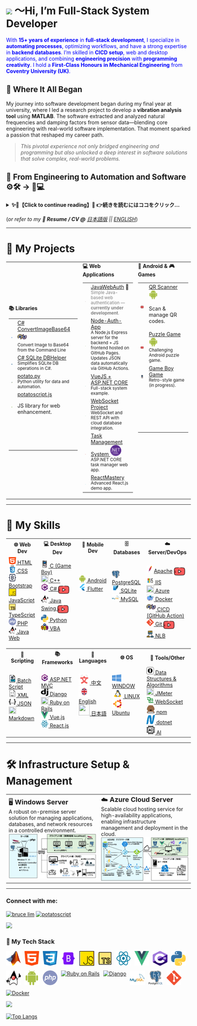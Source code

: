 # <img src="https://github.com/potatoscript/MyDocuments/blob/main/potatoscript.gif" width="50px"> **～Hi**, I’m Full-Stack System Developer 

<span style="color:blue;">With <strong>15+ years of experience</strong> in <strong>full-stack development</strong>, I specialize in <strong>automating processes</strong>, optimizing workflows, and have a strong expertise in <strong>backend databases</strong>. I’m skilled in <strong>CICD setup</strong>, web and desktop applications, and combining <strong>engineering precision</strong> with <strong>programming creativity</strong>. I hold a <strong>First-Class Honours in Mechanical Engineering</strong> from <strong>Coventry University (UK)</strong>.</span>



## 🔧 Where It All Began

My journey into software development began during my final year at university, where I led a research project to develop a **vibration analysis tool** using **MATLAB**. The software extracted and analyzed natural frequencies and damping factors from sensor data—blending core engineering with real-world software implementation. That moment sparked a passion that reshaped my career path.

> _This pivotal experience not only bridged engineering and programming but also unlocked a deep interest in software solutions that solve complex, real-world problems._


## 💼 From Engineering to Automation and Software ⚙️🛠️ → 🧠💻  

<details>
  <summary><strong>✨🥔【Click to continue reading】📖 👉続きを読むにはココをクリック...</strong></summary>
  <br>

After graduation, I started my career in **Singapore** as an **Oilseal Product Designer & Production Engineer**, designing components, tooling, and production workflows. I quickly realized the potential of software to streamline processes, so I built an internal **Production Information Management System**, dramatically improving efficiency on the shop floor.

My three-year assignment at the **Thailand branch** further honed my automation skills—leading cost-reduction projects and collaborating with vendors to build custom production machinery. These hands-on experiences gave me a rare edge: combining physical systems knowledge with digital transformation expertise.

<img src="https://github.com/potatoscript/MyDocuments/blob/main/Design_Engineer_Jobs.png?raw=true" width=600px />

---

## 💻 Technical Skill Set

As I transitioned into full-time development, I mastered a broad tech stack, including:

- 🧠 **Languages**: Java, C#, Python, JavaScript, PHP, SQL  
- 🎨 **Frontend**: HTML, CSS, Vue.js, React.js  
- 🛠️ **Backend**: ASP.NET Core, Python (Flask/FastAPI), Node.js  
- 🗄️ **Databases**: SQLite, MySQL, PostgreSQL  
- ☁️ **Cloud & Infrastructure**: Azure, Windows Server (IIS, Apache)  
- 🔄 **DevOps & Tools**: Git, GitHub, GitLab, SharePoint, CI/CD pipelines, Docker

---

Key projects include:

- 🧩 **[Potato.js](https://potatoscript.github.io/homepage/)** – a custom JavaScript library  
- 📱 **[QR Scanner Organizer](https://youtu.be/2Gj8fluQQpQ?si=Q4U6LB6IctjtIGM0)** – an Android app for scanning and organizing QR data  
- 🌐 **Web system** using **Vue.js + ASP.NET Core API** for full-stack functionality  
- 🧠 Efficiently handled **1,000,000+ daily wafer data records** in CSV format for a semiconductor company, converting and managing them with Python into a structured database

---

## 🧠 Current Focus: CAD System Development for Architectural Use

I'm currently involved in developing a **CAD system from the ground up** for an **architecture company**, integrating:

- **C++ (Open CASCADE)** for geometric computations  
- **C# WPF** for building the desktop application interface

My main responsibilities in this project include:

- Setting up the **development environment**, including **Git version control**, **pull request workflows**, and **CI/CD pipelines** using **GitHub Actions**
- Designing the **database architecture** to handle project data efficiently
- Setting up the **cloud server** to enable **multiple users** to run the WPF desktop application locally while accessing shared data stored in the cloud
- Implementing **REST API** and **WebSocket** communication between the desktop app and the cloud backend for real-time data sync

This project has allowed me to sharpen my skills in system architecture, cloud integration, and collaborative software development in a production environment.


<img src="https://github.com/potatoscript/MyDocuments/blob/main/python.dev.env.png?raw=true" width=600px />

---

## 👨‍💻 Developer Mindset

- 💡 **Problem Solver**: Whether it’s factory automation or database transformation, I love creating scalable, long-term solutions.
- 🔁 **Continuous Learner**: I regularly upgrade my skill set, from cloud servers to advanced UI frameworks.
- 🤝 **Team Collaborator**: I’ve led cross-border teams, managed version control using **Git**, and used **GitHub Projects** and **SharePoint** to ensure smooth collaboration and documentation.

---

## 🌟 Let’s Connect

If you’re looking for a high-impact developer with a strong engineering backbone and a love for clean, scalable code—**I’m PotatoScript, and I’m ready to build the future with you.**

---

<details>
  <summary>日本語バージョンはこちら ▶️（Click to expand）👇📖</summary>
<br>

**<img src="https://github.com/potatoscript/MyDocuments/blob/main/potato.png" width="50px"> ようこそ、私は フルスタック・システム開発者**  
Webおよびデスクトップアプリケーションの開発に**15年以上の実務経験**を持ち、**エンジニアリングの精密さ**と**プログラミングの創造性**を兼ね備えた開発者です。  
イギリスの**コヴェントリー大学**にて**機械工学のファーストクラス優等学士**を取得し、確かな学術基盤を築きました。

---

### 🔧 すべての始まり

ソフトウェア開発の旅は、大学最終年度の研究プロジェクトから始まりました。  
**MATLAB**を用いて、センサーデータから**固有振動数と減衰係数を抽出・解析する振動解析ツール**を開発。  
このプロジェクトにより、**エンジニアリングの理論と現実世界のソフトウェア実装**が融合し、  
私のキャリアを大きく変える情熱が芽生えました。

この転機となる経験は、**工学とプログラミングの橋渡し**となり、  
**複雑な現場の課題を解決するソフトウェアソリューション**への深い関心を引き出しました。

---

### 💼 エンジニアから自動化・ソフトウェア開発へ

卒業後は、**シンガポールにてオイルシール製品設計・生産エンジニア**としてキャリアをスタート。  
部品設計、金型設計、製造プロセスの構築を担当しました。

やがて、**ソフトウェアが現場の効率を劇的に改善できる**と気づき、  
独自の**生産情報管理システム（PIMS）**を開発。現場の業務効率を飛躍的に向上させました。

その後、**タイ支社への3年間の赴任**を通じて自動化スキルをさらに磨き、  
コスト削減プロジェクトを主導したり、ベンダーと連携して**専用生産装置の設計・導入**を担当。  
こうした経験により、**物理的システムとデジタル変革の両面に強い開発者**としての基盤を築きました。

<img src="https://github.com/potatoscript/MyDocuments/blob/main/Design_Engineer_Jobs.png?raw=true" width=600px />

---

### 💻 エンジニアからフルスタック開発者へ

その後、本格的に開発者としての道へシフトし、以下の技術スタックを習得しました：

- 🧠 **使用言語**：Java, C#, Python, JavaScript, PHP, SQL など  
- 🎨 **フロントエンド**：HTML, CSS, Vue.js, React.js  
- 🛠️ **バックエンド**：ASP.NET Core, Python（Flask/FastAPI）, Node.js  
- 🗄️ **データベース**：SQLite, MySQL, PostgreSQL  
- ☁️ **クラウド・インフラ**：Azure, Windows Server（IIS / Apache）  
- 🔄 **DevOps・開発ツール**：Git, GitHub, GitLab, SharePoint, CI/CD, Docker など

主なプロジェクトには：

🧩 **Potato.js** – 独自のJavaScriptライブラリ  
📱 **QR Scanner Organizer** – QRコードを読み取り・整理するAndroidアプリ  
🌐 **Vue.js + ASP.NET Core API**を組み合わせたWebシステム  
🧠 **半導体企業向けCSVデータ処理** – Pythonで1日100万件超のウェーハデータをデータベースに変換・管理

---

### 🧠 現在の取り組み：建築会社向けCADシステム開発

現在、**建築会社向けのCADシステムをゼロから開発**するプロジェクトに参加しています。主に以下の技術を使用しています：

- 幾何演算には **C++（Open CASCADE）** を使用  
- デスクトップアプリのUI/UXには **C# WPF** を採用  

このプロジェクトにおける私の主な担当業務は以下の通りです：

- **Gitによるバージョン管理**や**プルリクエストの運用**、**GitHub Actionsを用いたCI/CD環境**の構築  
- プロジェクトデータを効率的に管理するための**データベース設計**  
- 複数ユーザーが**ローカル環境のWPFアプリ**を使用しながら、**クラウド上のデータベース**にアクセスできるようにする**クラウドサーバー構築**  
- **REST API** や **WebSocket** を用いたデスクトップアプリとクラウドバックエンド間のリアルタイム通信の実装

このプロジェクトを通じて、**システムアーキテクチャ設計**、**クラウド連携**、**チーム開発の実践**など、幅広いスキルを実践的に磨いています。


<img src="https://github.com/potatoscript/MyDocuments/blob/main/python.dev.env.png?raw=true" width=600px />

---

### 👨‍💻 開発者マインドセット

💡 **問題解決思考**：工場の自動化からDB変換まで、スケーラブルで持続可能なソリューションが大好きです。  
🔁 **継続的な学習**：クラウド技術から高度なUIフレームワークまで、常にスキルをアップデートしています。  
🤝 **チームワーク重視**：海外チームをリードし、GitやSharePointで円滑なバージョン管理・情報共有を実現してきました。

---

### 🌟 つながりましょう！

**エンジニアとしての確かなバックボーン**と  
**クリーンでスケーラブルなコード愛**を持つ開発者をお探しなら、  
私は**PotatoScript**。一緒に未来を構築しましょう！

</details>

---

</details>

(*or refer to my <strong>📝 Resume / CV @</strong> [日本語版](https://potatoscript.github.io/resume-japanese/) ||  [ENGLISH](https://potatoscript.github.io/resume-english/)*)

---

<!--
 - 📗 I had created a JavaScript Library, Python Library and c# SQLite Database Library

- 📗 I had created an Android App : [QR Scanner Organizer](https://youtu.be/2Gj8fluQQpQ?si=Q4U6LB6IctjtIGM0)

- 🔭 I have been working on a project that uses Vue.js as the frontend and Asp.net Core API as the backend.: [Web Application](https://potatoscript.github.io/system-vuejs)

- 🌱 I’m currently learning **CICD**
        - SaaS Platform
        - end-to-end DevOps toolchain for developing and deploying software

  <img src="https://encrypted-tbn0.gstatic.com/images?q=tbn:ANd9GcRHismpoeOqCS_Z26tTK70sQgdCK6fjZL3emA&usqp=CAU" />

<h3 align="left">Contributing 寄稿:</h3>
-->

# 🧩 **My Projects**

<table style="width:100%; border-collapse:collapse;">
  <tr>
    <td>
      <b>📚 Libraries</b>
      <table style="width:100%; border-collapse:collapse;">
        <tr>
          <td><a href="https://hub.docker.com/r/potatodockerhub/convertimagebase64" target="_blank"><img src="https://github.com/potatoscript/MyDocuments/blob/main/docker.png" alt="Potato DockerHub" width="30"/></a></td>
          <td>
            <a href="https://github.com/potatoscript/ConvertImageToBase64" target="_blank">C# ConvertImageBase64</a>
            <a href="https://github.com/potatoscript/ConvertImageToBase64/actions/runs/14504999689/job/40692661468" target="_blank"><img src="https://github.com/potatoscript/MyDocuments/blob/main/CICD_icon2.png" width="25" height="25"></a>
            <div style="font-size:smaller;">Convert Image to Base64 from the Command Line</div>
          </td>
        </tr>
        <tr>
          <td><a href="https://www.nuget.org/packages/Potato.SQLite" target="_blank"><img src="https://github.com/potatoscript/MyDocuments/blob/main/nuget.png" alt="Potato Nuget" width="30"/></a></td>
          <td>
            <a href="https://github.com/potatoscript/PotatoSQLite" target="_blank">C# SQLite DBHelper</a>
            <div style="font-size:smaller;">Simplifies SQLite DB operations in C#.</div>
          </td>
        </tr>
        <tr>
          <td><a href="https://pypi.org/project/potatopy/" target="_blank"><img src="https://github.com/potatoscript/MyDocuments/blob/main/pypi.png" alt="Potato PyPi" width="25"/></a></td>
          <td>
            <a href="https://github.com/potatoscript/potatopy" target="_blank">potato.py</a>
            <div style="font-size:smaller;">Python utility for data and automation.</div>
          </td>
        </tr>
        <tr>
          <td><a href="https://www.npmjs.com/package/potatoscript" target="_blank"><img src="https://github.com/potatoscript/MyDocuments/blob/main/nodejs.png" alt="Potato npm" width="25"/></a></td>
          <td>
            <a href="https://github.com/potatoscript/potatojs" target="_blank">potatoscript.js</a>
            <p>JS library for web enhancement.</p>
          </td>
        </tr>
        <tr>
          <td><br><br></td>
          <td>
            <a href="#" target="_blank"></a>
            <a href="#" target="_blank">
            </a>
            <div style="font-size:smaller;"></div>
          </td>
        </tr>
        <tr>
          <td><br><br></td>
          <td>
            <a href="#" target="_blank"></a>
            <a href="#" target="_blank">
            </a>
            <div style="font-size:smaller;"></div>
          </td>
        </tr>
      </table>
    </td>
    <td style="vertical-align:top; width:30%;">
      <b>💻 Web Applications</b>
      <table style="width:100%; border-collapse:collapse;">
        <tr>
          <td>
            <a href="https://potatoscript.github.io/JavaWebAuth/" target="_blank">
              <img src="https://github.com/potatoscript/MyDocuments/blob/main/java.png" alt="Java" width="30"/>
            </a>
          </td>
          <td>
            <a href="https://github.com/potatoscript/JavaWebAuth" target="_blank">JavaWebAuth</a> 🚧 
            <div style="font-size:smaller; color: gray;">
              Simple Java-based web authentication — <strong>currently under development</strong>.
            </div>
          </td>
        </tr>
        <tr>
          <td><a href="https://potatoscript.github.io/node-auth-app/" target="_blank"><img src="https://github.com/potatoscript/MyDocuments/blob/main/nodejs.png" alt="NodeJS" width="30"/></a></td>
          <td>
            <a href="https://github.com/potatoscript/node-auth-app" target="_blank">Node-Auth-App</a>
            <div style="font-size:smaller;">
  A Node.js Express server for the backend + JS frontend hosted on GitHub Pages. <br> Updates JSON data automatically via GitHub Actions.
</div>
          </td>
        </tr>
        <tr>
          <td><a href="https://potatoscript.github.io/system-vuejs" target="_blank"><img src="https://github.com/potatoscript/MyDocuments/blob/main/vue.png" alt="VueJS" width="30"/></a>
          </td>
          <td>
            <a href="https://github.com/potatoscript/system-vuejs" target="_blank">VueJS + ASP.NET CORE</a>
            <div style="font-size:smaller;">Full-stack system example.</div>
          </td>
        </tr>
        <tr>
          <td><a href="https://github.com/potatoscript/websocket" target="_blank"><img src="https://github.com/potatoscript/MyDocuments/blob/main/WebSocket.png" alt="WebSocket" width="30"/></a>
          </td>
          <td>
            <a href="https://github.com/potatoscript/websocket" target="_blank">WebSocket Project</a>
            <div style="font-size:smaller;">WebSocket and REST API with cloud database integration.</div>
          </td>
        </tr>
        <tr>
          <td><a href="https://youtu.be/l6kjuRGdE9g?si=ZvcerMOhOQRrBZMA" target="_blank">
              <img src="https://github.com/potatoscript/MyDocuments/blob/main/youtube.png" alt="YouTube" width="25"/>
            </a></td>
          <td>
            <a href="https://github.com/potatoscript/TaskManagementSystem" target="_blank">Task Management System <img src="https://github.com/potatoscript/MyDocuments/blob/main/asp.net.core.png" alt="ASP.NET CORE" width="30"/></a>
            <div style="font-size:smaller;">ASP.NET CORE task manager web app.</div>
          </td>
        </tr>
        <tr>
          <td><a href="https://potatoscript.github.io/ReactMastery/" target="_blank"><img src="https://github.com/potatoscript/MyDocuments/blob/main/react.png" alt="React" width="30"/></a></td>
          <td>
            <a href="https://github.com/potatoscript/ReactMastery" target="_blank">ReactMastery</a>
            <div style="font-size:smaller;">Advanced React.js demo app.</div>
          </td>
        </tr>
      </table>
    </td>
    <td style="vertical-align:top; width:30%;">
      <b>📱 Android & 🎮 Games</b>
      <table style="width:100%; border-collapse:collapse;">
        <tr>
          <td><a href="https://youtu.be/2Gj8fluQQpQ?si=Gfgu63vaptn9pSas" target="_blank"><img src="https://github.com/potatoscript/MyDocuments/blob/main/youtube.png" alt="YouTube" width="25"/></a></td>
          <td>
            <a href="https://github.com/potatoscript/XQR-Scanner" target="_blank">QR Scanner <img src="https://github.com/potatoscript/MyDocuments/blob/main/android.png" alt="Android" width="25"/></a>
            <p> Scan & manage QR codes.</p>
          </td>
        </tr>
        <tr>
          <td><a href="https://youtu.be/StOMRz5UMhk?si=UyT4rdag-P9pY5EB" target="_blank"><img src="https://github.com/potatoscript/MyDocuments/blob/main/youtube.png" alt="YouTube" width="25"/></a></td>
          <td>
            <a href="https://github.com/potatoscript/Ali-Adventure-Android-Game" target="_blank">Puzzle Game <img src="https://github.com/potatoscript/MyDocuments/blob/main/android.png" alt="Android" width="25"/></a>
            <div style="font-size:smaller;">Challenging Android puzzle game.</div>
          </td>
        </tr>
        <tr>
          <td><a href="https://github.com/potatoscript/gameboy/wiki" target="_blank"><img src="https://github.com/potatoscript/MyDocuments/blob/main/gameboy.png" alt="Game Boy" width="30"/></a></td>
          <td>
            <a href="https://github.com/potatoscript/gameboy/wiki" target="_blank">Game Boy Game</a>
            <div style="font-size:smaller;">Retro-style game (in progress).</div>
          </td>
        </tr>
        <tr>
          <td><br><br></td>
          <td>
            <a href="#" target="_blank"></a>
            <a href="#" target="_blank">
            </a>
            <div style="font-size:smaller;"></div>
          </td>
        </tr>
        <tr>
          <td><br><br></td>
          <td>
            <a href="#" target="_blank"></a>
            <a href="#" target="_blank">
            </a>
            <div style="font-size:smaller;"></div>
          </td>
        </tr>
        <tr>
          <td><br><br></td>
          <td>
            <a href="#" target="_blank"></a>
            <a href="#" target="_blank">
            </a>
            <div style="font-size:smaller;"></div>
          </td>
        </tr>
      </table>
    </td>
  </tr>
</table>

---

# 🎯 **My Skills**

<table>
  <tr>
    <th>🌐 Web Dev</th>
    <th>💻 Desktop Dev</th>
    <th>📱 Mobile Dev</th>
    <th>🗄️ Databases</th>
    <th>☁️ Server/DevOps</th>
  </tr>
  <tr>
    <td>
      <a href="https://github.com/potatoscript/html/wiki" target="_blank">
        <img src="https://github.com/potatoscript/MyDocuments/blob/main/html5.png" width="20" height="20"> HTML
      </a><br>
      <a href="https://github.com/potatoscript/css3/wiki" target="_blank">
        <img src="https://raw.githubusercontent.com/devicons/devicon/master/icons/css3/css3-original-wordmark.svg" width="20" height="20"> CSS
      </a><br>
      <a href="https://github.com/potatoscript/bootstrap/wiki" target="_blank">
        <img src="https://github.com/potatoscript/MyDocuments/blob/main/Bootstrap.png" width="20" height="20"> Bootstrap
      </a><br>
      <a href="https://github.com/potatoscript/JavaScript/wiki" target="_blank">
        <img src="https://github.com/potatoscript/MyDocuments/blob/main/javascript.png" width="20" height="20"> JavaScript
      </a><br>
      <a href="https://github.com/potatoscript/TypeScript/wiki" target="_blank">
        <img src="https://github.com/potatoscript/MyDocuments/blob/main/typescript.png" width="20" height="20"> TypeScript
      </a><br>
      <a href="https://github.com/potatoscript/php/wiki" target="_blank">
        <img src="https://github.com/potatoscript/MyDocuments/blob/main/php.png" width="20" height="20"> PHP
      </a><br>
      <a href="https://github.com/potatoscript/JavaWeb" target="_blank">
        <img src="https://github.com/potatoscript/MyDocuments/blob/main/java.png" width="20" height="20"> Java Web
      </a><br>
      <br>
    </td>
    <td>
      <a href="https://github.com/potatoscript/c" target="_blank">
        <img src="https://github.com/potatoscript/MyDocuments/blob/main/gameboy.png" alt="Game Boy" width="20" height="20"/> C (Game Boy)
      </a><br>
      <a href="https://github.com/potatoscript/cpp" target="_blank">
        <img src="https://e7.pngegg.com/pngimages/251/949/png-clipart-computer-icons-c-others-text-logo.png" width="20" height="20"> C++
      </a><br>
      <a href="https://github.com/potatoscript/csharp/wiki" target="_blank">
        <img src="https://raw.githubusercontent.com/devicons/devicon/master/icons/csharp/csharp-original.svg" width="20" height="20"> C#
      </a>
      <a href="https://youtu.be/a60aGfwdWj8" target="_blank"> <img align="center" src="https://github.com/potatoscript/MyDocuments/blob/main/youtube.png" alt="potatoscript" height="30" width="30" /></a><br>
      <a href="https://github.com/potatoscript/JavaSwing/wiki" target="_blank">
        <img src="https://github.com/potatoscript/MyDocuments/blob/main/java.png" width="20" height="20"> Java Swing
      </a> 
      <a href="https://youtu.be/u2oacxGapfE?si=2F61kkiwhQibqbFN" target="_blank"><img align="center" src="https://github.com/potatoscript/MyDocuments/blob/main/youtube.png" alt="potatoscript" height="30" width="30" /><br>
      <a href="https://github.com/potatoscript/python" target="_blank">
        <img src="https://github.com/potatoscript/MyDocuments/blob/main/python.png" width="20" height="20"> Python
      </a><br>
      <a href="https://github.com/potatoscript/vba/wiki" target="_blank">
        <img src="https://github.com/potatoscript/MyDocuments/blob/main/vba.png" width="20" height="20"> VBA
      </a><br>
      <br>
      <br>
    </td>
    <td>
      <a href="https://github.com/potatoscript/android/wiki" target="_blank">
        <img src="https://github.com/potatoscript/MyDocuments/blob/main/android.png" width="20" height="20"> Android
      </a><br>
      <a href="https://github.com/potatoscript/flutter" target="_blank">
        <img src="https://github.com/potatoscript/MyDocuments/blob/main/flutter.png" width="20" height="20"> Flutter
      </a><br>
      <br>
      <br>
      <br>
      <br>
      <br>
      <br>
    </td>
    <td>
      <a href="https://github.com/potatoscript/sql/wiki" target="_blank">
        <img src="https://github.com/potatoscript/MyDocuments/blob/main/postgresql.png" width="20" height="20"> PostgreSQL
      </a><br>
      <a href="https://github.com/potatoscript/sqlite/wiki" target="_blank">
        <img src="https://github.com/potatoscript/MyDocuments/blob/main/sqlite.png" width="20" height="20"> SQLite
      </a><br>
      <a href="https://github.com/potatoscript/mysql/wiki" target="_blank">
        <img src="https://raw.githubusercontent.com/devicons/devicon/master/icons/mysql/mysql-original-wordmark.svg" width="20" height="20"> MySQL
      </a><br>
      <br>
      <br>
      <br>
      <br>
      <br>
    </td>
    <td>
      <a href="https://github.com/potatoscript/Apache" target="_blank">
        <img src="https://github.com/potatoscript/MyDocuments/blob/main/apache.png" width="20" height="20">Apache</a>
      <a href="https://youtu.be/Eyj2oz_Uqms" target="_blank"><img align="center" src="https://github.com/potatoscript/MyDocuments/blob/main/youtube.png" alt="potatoscript" height="30" width="30" /></a><br>
      <a href="https://github.com/potatoscript/server/wiki" target="_blank">
        <img src="https://github.com/potatoscript/MyDocuments/blob/main/IIS.png" width="20" height="20"> IIS
      </a><br>
      <a href="https://github.com/potatoscript/Azure/wiki" target="_blank">
        <img src="https://upload.wikimedia.org/wikipedia/commons/thumb/f/fa/Microsoft_Azure.svg/1200px-Microsoft_Azure.svg.png" width="20" height="20"> Azure
      </a><br>
      <a href="https://github.com/potatoscript/docker/wiki" target="_blank">
        <img src="https://github.com/potatoscript/MyDocuments/blob/main/docker.png" width="20" height="20"> Docker
      </a><br>
      <a href="https://github.com/potatoscript/CICD" target="_blank">
        <img src="https://github.com/potatoscript/MyDocuments/blob/main/CICD_icon2.png" width="25" height="25"> CICD (GitHub Action)
      </a><br>
      <a href="https://github.com/potatoscript/git/wiki" target="_blank">
        <img src="https://github.com/potatoscript/MyDocuments/blob/main/git.png" width="20" height="20"> Git
      </a>
      <a href="https://youtu.be/LK8B8m4IBSg" target="_blank"><img align="center" src="https://github.com/potatoscript/MyDocuments/blob/main/youtube.png" alt="potatoscript" height="30" width="30" /></a><br>
      <a href="https://github.com/potatoscript/Network-Load-Balancer" target="_blank">
        <img src="https://github.com/potatoscript/MyDocuments/blob/main/NLB.png" width="20" height="20"> NLB
      </a><br>
    </td>
  </tr>
  <tr>
    <th>🐍 Scripting</th>
    <th>📚 Frameworks</th>
    <th>📝 Languages</th>
    <th>🌐 OS</th>
    <th>🧰 Tools/Other</th>
  </tr>
  <tr>
    <td>
      <a href="https://github.com/potatoscript/batchscript/wiki" target="_blank">
        <img src="https://github.com/potatoscript/MyDocuments/blob/main/bat.png" width="20" height="20"> Batch Script
      </a><br>
      <a href="https://github.com/potatoscript/xml" target="_blank">
        <img src="https://github.com/potatoscript/MyDocuments/blob/main/xml.png" width="20" height="20"> XML
      </a><br>
      <a href="https://github.com/potatoscript/json" target="_blank">
        <img src="https://github.com/potatoscript/MyDocuments/blob/main/json.png" width="20" height="20"> JSON
      </a><br>
      <a href="https://github.com/potatoscript/markdown" target="_blank">
        <img src="https://cdn.icon-icons.com/icons2/2699/PNG/512/markdown_here_logo_icon_169967.png" width="20" height="20"> Markdown
      </a><br>
      <br>
    </td>
    <td>
      <a href="https://github.com/potatoscript/asp.net.mvc/wiki" target="_blank">
        <img src="https://raw.githubusercontent.com/devicons/devicon/master/icons/csharp/csharp-original.svg" width="20" height="20"> ASP.NET MVC
      </a><br>
      <a href="https://github.com/potatoscript/django/wiki" target="_blank">
        <img src="https://github.com/potatoscript/MyDocuments/blob/main/django.png" width="20" height="20"> Django
      </a><br>
      <a href="https://github.com/potatoscript/ruby/wiki" target="_blank">
        <img src="https://cdn-icons-png.flaticon.com/512/919/919842.png" width="20" height="20"> Ruby on Rails
      </a><br>
      <a href="https://github.com/potatoscript/vue/wiki" target="_blank">
        <img src="https://github.com/potatoscript/MyDocuments/blob/main/vue.png" width="20" height="20"> Vue.js
      </a><br>
      <a href="https://github.com/potatoscript/react/wiki" target="_blank">
        <img src="https://github.com/potatoscript/MyDocuments/blob/main/react.png" width="20" height="20"> React.js
      </a><br>
    </td>
    <td>
      <a href="" target="_blank">
        <img src="https://github.com/potatoscript/MyDocuments/blob/main/chinese.png" width="30" height="30"> 中文
      </a><br>
      <a href="https://github.com/potatoscript/MyDocuments/blob/main/potatoTOEIC.png" target="_blank">
        <img src="https://github.com/potatoscript/MyDocuments/blob/main/English.png" width="30" height="30"> English
      </a><br>
      <a href="https://github.com/potatoscript/Japanese" target="_blank">
        <img src="https://upload.wikimedia.org/wikipedia/commons/thumb/0/0f/Japanese_icon_%28for_user_box%29_2.svg/1200px-Japanese_icon_%28for_user_box%29_2.svg.png" width="30" height="30"> 日本語
      </a><br>
      <br>
      <br>
    </td>
    <td>
      <a href="https://github.com/potatoscript/windows-os/wiki" target="_blank">
        <img src="https://github.com/potatoscript/MyDocuments/blob/main/window.png" width="25" height="20"> WINDOW
      </a><br>
      <a href="https://github.com/potatoscript/linux/wiki" target="_blank">
        <img src="https://github.com/potatoscript/MyDocuments/blob/main/linux.png" width="30" height="25"> LINUX
      </a><br>
      <a href="https://github.com/potatoscript/ubuntu/wiki" target="_blank">
        <img src="https://github.com/potatoscript/MyDocuments/blob/main/Ubuntu.png" width="30" height="25"> Ubuntu
      </a><br>
      <br>
      <br>
    </td>
    <td>
      <a href="https://github.com/potatoscript/dsa/wiki" target="_blank">
        <img src="https://github.com/potatoscript/MyDocuments/blob/main/big-o.png" width="20" height="20"> Data Structures & Algorithms</a><br>
      <a href="https://github.com/potatoscript/JMeter/wiki" target="_blank">
        <img src="https://www.wizcase.com/wp-content/uploads/2022/07/jmeter-logo.png" width="20" height="20"> JMeter
      </a><br>
      <a href="https://github.com/potatoscript/websocket/wiki" target="_blank">
        <img src="https://github.com/potatoscript/MyDocuments/blob/main/WebSocket.png" width="20" height="20"> WebSocket
      </a><br>
      <a href="https://github.com/potatoscript/npm" target="_blank">
        <img src="https://github.com/potatoscript/MyDocuments/blob/main/npm.png" alt="npm" width="23" height="25"/> npm
      </a><br>
      <a href="https://github.com/potatoscript/dotnet" target="_blank">
        <img src="https://github.com/potatoscript/MyDocuments/blob/main/dotnet.png" alt="dotnet" width="23" height="25"/> dotnet
      </a><br>
      <a href="https://github.com/potatoscript/ai" target="_blank">
        <img src="https://github.com/potatoscript/MyDocuments/blob/main/AI.png" alt="npm" width="23" height="25"/> AI
      </a>
    </td>
  </tr>
</table>

---

# 🛠️ Infrastructure Setup & Management

<table>
  <tr>
    <td align="left" width="50%">
      <div style="font-size:18px;">  🖥️ <strong>Windows Server</strong></div>
      A robust on-premise server solution for managing applications, databases, and network resources in a controlled environment.<br>
      <img src="https://github.com/potatoscript/MyDocuments/blob/main/windows_server.png?raw=true" width="450" />
    </td>
    <td align="left" width="50%">
      <div style="font-size:18px;">  ☁️ <strong>Azure Cloud Server</strong></div>
      Scalable cloud hosting service for high-availability applications, enabling infrastructure management and deployment in the cloud.<br>
      <img src="https://github.com/potatoscript/MyDocuments/blob/main/azure_server.png?raw=true" width="450" />
    </td>
  </tr>
</table>

---

<h3 align="left">Connect with me:</h3>
<p align="left">
<a href="https://www.facebook.com/profile.php?id=100087801420214" target="_blank"><img align="center" src="https://cdn.jsdelivr.net/npm/simple-icons@3.0.1/icons/facebook.svg" alt="bruce lim" height="30" width="40" /></a>
<a href="https://www.youtube.com/@potatoxcript" target="_blank"><img align="center" src="https://cdn.jsdelivr.net/npm/simple-icons@3.0.1/icons/youtube.svg" alt="potatoscript" height="30" width="40" /></a>
</p>

![](https://visitor-badge.laobi.icu/badge?page_id=potatoscript.potatoscript)

<h3 align="left">💼 My Tech Stack</h3>

<p align="left" style="display:flex; flex-wrap: wrap; gap:10px;">
  <a href="https://www.mathworks.com/" target="_blank"><img src="https://github.com/potatoscript/MyDocuments/blob/main/matlab.png" alt="MATLAB" width="40" height="40"/></a>
  <a href="https://www.w3.org/html/" target="_blank"><img src="https://github.com/potatoscript/MyDocuments/blob/main/html5.png" alt="HTML5" width="40" height="40"/></a>
  <a href="https://www.w3schools.com/css/" target="_blank"><img src="https://github.com/potatoscript/MyDocuments/blob/main/css3.png" alt="CSS3" width="40" height="40"/></a>
  <a href="https://getbootstrap.com/" target="_blank"><img src="https://github.com/potatoscript/MyDocuments/blob/main/bootstrap.png" alt="Bootstrap" width="40" height="40"/></a>
  <a href="https://developer.mozilla.org/en-US/docs/Web/JavaScript" target="_blank"><img src="https://github.com/potatoscript/MyDocuments/blob/main/javascript.png" alt="JavaScript" width="40" height="40"/></a>
  <a href="https://www.typescriptlang.org/" target="_blank"><img src="https://github.com/potatoscript/MyDocuments/blob/main/typescript.png" alt="TypeScript" width="40" height="40"/></a>
  <a href="https://react.dev/" target="_blank"><img src="https://github.com/potatoscript/MyDocuments/blob/main/react.png" alt="React" width="40" height="40"/></a>
  <a href="https://vuejs.org/" target="_blank"><img src="https://github.com/potatoscript/MyDocuments/blob/main/vue.png" alt="Vue" width="40" height="40"/></a>
  <a href="https://www.w3schools.com/cs/" target="_blank"><img src="https://github.com/potatoscript/MyDocuments/blob/main/c-sharp.png" alt="C#" width="40" height="40"/></a>
  <a href="https://pypi.org/" target="_blank"><img src="https://github.com/potatoscript/MyDocuments/blob/main/python.png" alt="Python" width="40" height="40"/></a>
  <a href="https://www.java.com" target="_blank"><img src="https://github.com/potatoscript/MyDocuments/blob/main/java.png" alt="Java" width="40" height="40"/></a>
  <a href="https://developer.android.com" target="_blank"><img src="https://github.com/potatoscript/MyDocuments/blob/main/android.png" alt="Android" width="40" height="40"/></a>
  <a href="https://www.php.net" target="_blank"><img src="https://github.com/potatoscript/MyDocuments/blob/main/php.png" alt="PHP" width="40" height="40"/></a>
  <a href="https://rubyonrails.org/" target="_blank"><img src="https://cdn.jsdelivr.net/gh/devicons/devicon/icons/rails/rails-plain-wordmark.svg" alt="Ruby on Rails" width="40" height="40"/></a>
  <a href="https://www.djangoproject.com/" target="_blank"><img src="https://cdn.jsdelivr.net/gh/devicons/devicon/icons/django/django-plain.svg" alt="Django" width="40" height="40"/></a>
  <a href="https://www.mysql.com/" target="_blank"><img src="https://raw.githubusercontent.com/devicons/devicon/master/icons/mysql/mysql-original-wordmark.svg" alt="MySQL" width="40" height="40"/></a>
  <a href="https://www.postgresql.org" target="_blank"><img src="https://raw.githubusercontent.com/devicons/devicon/master/icons/postgresql/postgresql-original-wordmark.svg" alt="PostgreSQL" width="40" height="40"/></a>
  <a href="https://git-scm.com/" target="_blank"><img src="https://github.com/potatoscript/MyDocuments/blob/main/git.png" alt="Git" width="40" height="40"/></a>
  <a href="https://www.docker.com/" target="_blank"><img src="https://cdn.jsdelivr.net/gh/devicons/devicon/icons/docker/docker-original.svg" alt="Docker" width="40" height="40"/></a>
</p>



[![](https://github-readme-stats.vercel.app/api?username=potatoscript)](https://github.com/potatoscript)

[![Top Langs](https://github-readme-stats.vercel.app/api/top-langs/?username=potatoscript&langs_count=10)](https://github.com/potatoscript/github-readme-stats)
